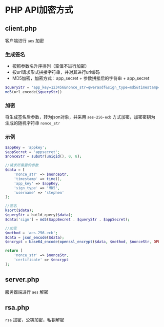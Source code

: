 # PHP API加密方式

## client.php

客户端进行 `aes` 加密

### 生成签名

- 按照参数名升序排列（空值不进行加密）
- 按url请求形式拼接字符串，并对其进行url编码
- MD5加密，加密方式：app_secret + 参数拼接后的字符串 + app_secret

```php
$queryStr = 'app_key=123456&nonce_str=qwerasdf&sign_type=md5&timestamp=1100999988&username=stephen';
md5(url_encode($queryStr))
```

### 加密

将生成签名后参数，转为json对象，并采用 `aes-256-ecb` 方式加密，加密密钥为生成的随机字符串 `nonce_str`

### 示例

```php
$appKey = 'appkey';
$appSecret = 'appsecret';
$nonceStr = substr(uniqid(), 0, 8);

//请求所需要的参数
$data = [
    'nonce_str' => $nonceStr,
    'timestamp' => time(),
    'app_key' => $appKey,
    'sign_type' => 'MD5',
    'username' => 'stephen'
];

//签名
ksort($data);
$queryStr = build_query($data);
$data['sign'] = md5($appSecret . $queryStr . $appSecret);

//加密
$method = 'aes-256-ecb';
$data = json_encode($data);
$encrypt = base64_encode(openssl_encrypt($data, $method, $nonceStr, OPENSSL_RAW_DATA));

return [
    'nonce_str' => $nonceStr,
    'certificate' => $encrypt
];
```

## server.php

服务器端进行 `aes` 解密

## rsa.php

`rsa` 加密，公钥加密，私钥解密
